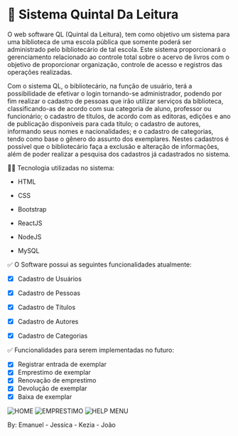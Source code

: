# 📝 Sistema Quintal Da Leitura
<p> O web software QL (Quintal da Leitura), tem como objetivo um sistema para uma biblioteca de uma escola pública que somente poderá ser administrado pelo bibliotecário de tal escola. 
Este sistema proporcionará o gerenciamento relacionado ao controle total sobre o acervo de livros com o objetivo de proporcionar organização, controle de acesso e registros das operações realizadas.</p>
<p>Com o sistema QL, o bibliotecário, na função de usuário, terá a possibilidade de  efetivar o login tornando-se administrador, podendo por fim realizar o cadastro de pessoas que irão utilizar serviços 
da biblioteca, classificando-as de acordo com sua categoria de aluno, professor ou funcionário; o cadastro de títulos, de acordo com as editoras, edições e ano de publicação disponíveis para cada título; 
o cadastro de autores, informando seus nomes e nacionalidades; e o cadastro de categorias, tendo como base o gênero do assunto dos exemplares. Nestes cadastros é possível que o bibliotecário faça a exclusão
e alteração de informações, além de poder realizar a pesquisa dos cadastros já cadastrados no sistema.</p>

👨‍💻 Tecnologia utilizadas no sistema:
<ul><li> HTML </li></ul>
<ul><li> CSS </li></ul>
<ul><li> Bootstrap </li></ul>
<ul><li> ReactJS </li></ul>
<ul><li> NodeJS </li></ul>
<ul><li> MySQL </li></ul>

✅ O Software possui as seguintes funcionalidades atualmente:
- [x] Cadastro de Usuários
- [x] Cadastro de Pessoas
- [x] Cadastro de Títulos
- [x] Cadastro de Autores
- [x] Cadastro de Categorias


✅ Funcionalidades para serem implementadas no futuro:
- [X] Registrar entrada de exemplar
- [X] Emprestimo de exemplar
- [X] Renovação de emprestimo
- [X] Devolução de exemplar
- [X] Baixa de exemplar

![HOME](https://github.com/user-attachments/assets/a0439370-d1f1-4323-9c0d-160be66fc915)
![EMPRESTIMO](https://github.com/user-attachments/assets/e4eb71e3-4169-41a7-8e64-d46187fc9333)
![HELP MENU](https://github.com/user-attachments/assets/da3ef6f8-38ad-4a2f-a484-db780b15f6a0)



By:
Emanuel - Jessica - Kezia - João
